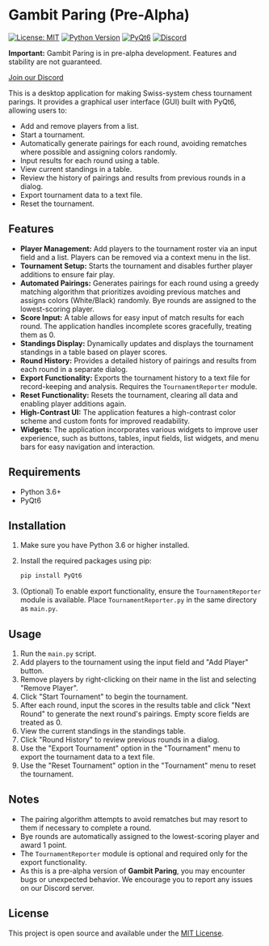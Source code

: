 # Gambit Paring (Pre-Alpha)
[![License: MIT](https://img.shields.io/badge/License-MIT-yellow.svg)](https://opensource.org/licenses/MIT)
[![Python Version](https://img.shields.io/badge/Python-3.6%2B-blue.svg)](https://www.python.org/)
[![PyQt6](https://img.shields.io/badge/PyQt6-Used-green.svg)](https://riverbankcomputing.com/software/pyqt/intro)
[![Discord](https://img.shields.io/badge/Discord-Join%20Chat-blue.svg)](https://discord.gg/eEnnetMDfr)

**Important:** Gambit Paring is in pre-alpha development. Features and stability are not guaranteed.

[Join our Discord](https://discord.gg/eEnnetMDfr)

This is a desktop application for making Swiss-system chess tournament parings. It provides a graphical user interface (GUI) built with PyQt6, allowing users to:

- Add and remove players from a list.
- Start a tournament.
- Automatically generate pairings for each round, avoiding rematches where possible and assigning colors randomly.
- Input results for each round using a table.
- View current standings in a table.
- Review the history of pairings and results from previous rounds in a dialog.
- Export tournament data to a text file.
- Reset the tournament.

## Features

- **Player Management:** Add players to the tournament roster via an input field and a list. Players can be removed via a context menu in the list.
- **Tournament Setup:** Starts the tournament and disables further player additions to ensure fair play.
- **Automated Pairings:** Generates pairings for each round using a greedy matching algorithm that prioritizes avoiding previous matches and assigns colors (White/Black) randomly. Bye rounds are assigned to the lowest-scoring player.
- **Score Input:** A table allows for easy input of match results for each round. The application handles incomplete scores gracefully, treating them as 0.
- **Standings Display:** Dynamically updates and displays the tournament standings in a table based on player scores.
- **Round History:** Provides a detailed history of pairings and results from each round in a separate dialog.
- **Export Functionality:** Exports the tournament history to a text file for record-keeping and analysis. Requires the `TournamentReporter` module.
- **Reset Functionality:** Resets the tournament, clearing all data and enabling player additions again.
- **High-Contrast UI:** The application features a high-contrast color scheme and custom fonts for improved readability.
- **Widgets:** The application incorporates various widgets to improve user experience, such as buttons, tables, input fields, list widgets, and menu bars for easy navigation and interaction.

## Requirements

- Python 3.6+
- PyQt6

## Installation

1.  Make sure you have Python 3.6 or higher installed.
2.  Install the required packages using pip:

    ```bash
    pip install PyQt6
    ```

3.  (Optional) To enable export functionality, ensure the `TournamentReporter` module is available. Place `TournamentReporter.py` in the same directory as `main.py`.

## Usage

1.  Run the `main.py` script.
2.  Add players to the tournament using the input field and "Add Player" button.
3.  Remove players by right-clicking on their name in the list and selecting "Remove Player".
4.  Click "Start Tournament" to begin the tournament.
5.  After each round, input the scores in the results table and click "Next Round" to generate the next round's pairings. Empty score fields are treated as 0.
6.  View the current standings in the standings table.
7.  Click "Round History" to review previous rounds in a dialog.
8.  Use the "Export Tournament" option in the "Tournament" menu to export the tournament data to a text file.
9.  Use the "Reset Tournament" option in the "Tournament" menu to reset the tournament.

## Notes

-   The pairing algorithm attempts to avoid rematches but may resort to them if necessary to complete a round.
-   Bye rounds are automatically assigned to the lowest-scoring player and award 1 point.
-   The `TournamentReporter` module is optional and required only for the export functionality.
-   As this is a pre-alpha version of **Gambit Paring**, you may encounter bugs or unexpected behavior. We encourage you to report any issues on our Discord server.

## License

This project is open source and available under the [MIT License](LICENSE).
